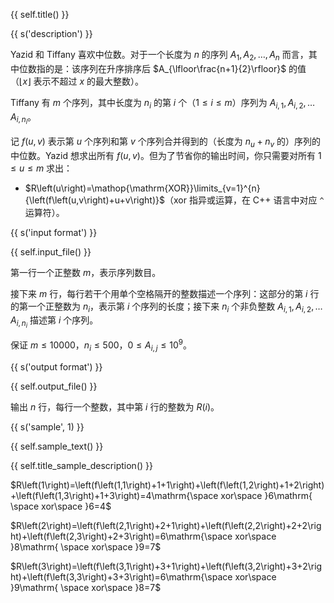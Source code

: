 {{ self.title() }}

{{ s('description') }}

Yazid 和 Tiffany 喜欢中位数。对于一个长度为 $n$ 的序列 $A_1,A_2,\dots,A_n$ 而言，其中位数指的是：该序列在升序排序后 $A_{\lfloor\frac{n+1}{2}\rfloor}$ 的值（$\lfloor x\rfloor$ 表示不超过 $x$ 的最大整数）。

Tiffany 有 $m$ 个序列，其中长度为 $n_i$ 的第 $i$ 个（$1\leq i\leq m$）序列为 $A_{i,1},A_{i,2},\dots A_{i,n_i}$。

记 $f\left( u,v\right)$ 表示第 $u$ 个序列和第 $v$ 个序列合并得到的（长度为 $n_u +n_v$ 的）序列的中位数。Yazid 想求出所有 $f\left( u,v\right)$。但为了节省你的输出时间，你只需要对所有 $1\leq u\leq m$ 求出：

* $R\left(u\right)=\mathop{\mathrm{XOR}}\limits_{v=1}^{n} {\left(f\left(u,v\right)+u+v\right)}$（$\mathrm{xor}$ 指异或运算，在 C++ 语言中对应 `^` 运算符）。

{{ s('input format') }}

{{ self.input_file() }}

第一行一个正整数 $m$，表示序列数目。

接下来 $m$ 行，每行若干个用单个空格隔开的整数描述一个序列：这部分的第 $i$ 行的第一个正整数为 $n_i$，表示第 $i$ 个序列的长度；接下来 $n_i$ 个非负整数 $A_{i,1},A_{i,2},\dots A_{i,n_i}$ 描述第 $i$ 个序列。

保证 $m\leq 10000$，$n_i\leq 500$，$0\leq A_{i,j}\leq 10^9$。

{{ s('output format') }}

{{ self.output_file() }}

输出 $n$ 行，每行一个整数，其中第 $i$ 行的整数为 $R\left(i\right)$。

{{ s('sample', 1) }}

{{ self.sample_text() }}

{{ self.title_sample_description() }}

$R\left(1\right)=\left(f\left(1,1\right)+1+1\right)+\left(f\left(1,2\right)+1+2\right)+\left(f\left(1,3\right)+1+3\right)=4\mathrm{\space xor\space }6\mathrm{ \space xor\space }6=4$

$R\left(2\right)=\left(f\left(2,1\right)+2+1\right)+\left(f\left(2,2\right)+2+2\right)+\left(f\left(2,3\right)+2+3\right)=6\mathrm{\space xor\space }8\mathrm{ \space xor\space }9=7$

$R\left(3\right)=\left(f\left(3,1\right)+3+1\right)+\left(f\left(3,2\right)+3+2\right)+\left(f\left(3,3\right)+3+3\right)=6\mathrm{\space xor\space }9\mathrm{ \space xor\space }8=7$
